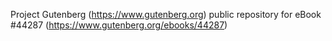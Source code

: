 Project Gutenberg (https://www.gutenberg.org) public repository for eBook #44287 (https://www.gutenberg.org/ebooks/44287)

